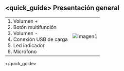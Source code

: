 ## <quick_guide> Presentación general

|  |  | 
|:-------|:-------|
|1. Volumen + <br> 2.	Botón multifunción <br> 3.	Volumen - <br> 4.	Conexión USB de carga <br> 5. Led indicador	<br> 6.	Micrófono	| ![Imagen1](http://static.energysistem.com/images/manuals/42556/561d19aba1c67.jpg)|
</quick_guide>
